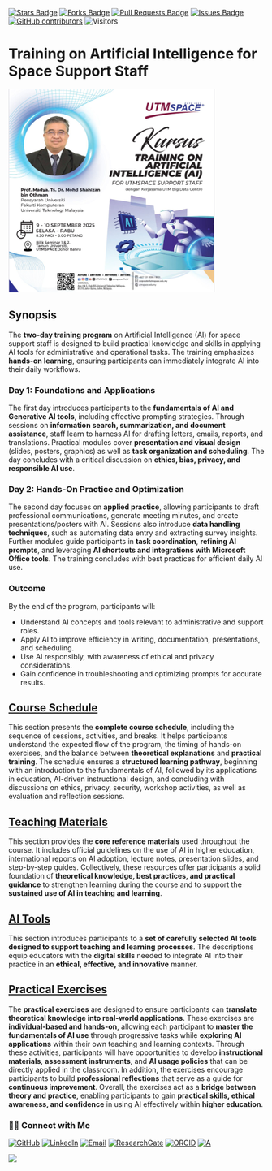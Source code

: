 <a href="https://github.com/drshahizan/short-course/stargazers"><img src="https://img.shields.io/github/stars/drshahizan/short-course" alt="Stars Badge"/></a>
<a href="https://github.com/drshahizan/short-course/network/members"><img src="https://img.shields.io/github/forks/drshahizan/short-course" alt="Forks Badge"/></a>
<a href="https://github.com/drshahizan/short-course/pulls"><img src="https://img.shields.io/github/issues-pr/drshahizan/short-course" alt="Pull Requests Badge"/></a>
<a href="https://github.com/drshahizan/short-course"><img src="https://img.shields.io/github/issues/drshahizan/short-course" alt="Issues Badge"/></a>
<a href="https://github.com/drshahizan/short-course/graphs/contributors"><img alt="GitHub contributors" src="https://img.shields.io/github/contributors/drshahizan/short-course?color=2b9348"></a>
![Visitors](https://api.visitorbadge.io/api/visitors?path=https%3A%2F%2Fgithub.com%2Fdrshahizan%2Fshort-course&labelColor=%23d9e3f0&countColor=%23697689&style=flat)


# Training on Artificial Intelligence for Space Support Staff

 <img src="https://github.com/drshahizan/short-course/blob/main/workshop/25ppspace/images/pputmspace.jpeg" alt="Shahizan SLR"  height="400">

## Synopsis

The **two-day training program** on Artificial Intelligence (AI) for space support staff is designed to build practical knowledge and skills in applying AI tools for administrative and operational tasks. The training emphasizes **hands-on learning**, ensuring participants can immediately integrate AI into their daily workflows.

### Day 1: Foundations and Applications

The first day introduces participants to the **fundamentals of AI and Generative AI tools**, including effective prompting strategies. Through sessions on **information search, summarization, and document assistance**, staff learn to harness AI for drafting letters, emails, reports, and translations. Practical modules cover **presentation and visual design** (slides, posters, graphics) as well as **task organization and scheduling**. The day concludes with a critical discussion on **ethics, bias, privacy, and responsible AI use**.

### Day 2: Hands-On Practice and Optimization

The second day focuses on **applied practice**, allowing participants to draft professional communications, generate meeting minutes, and create presentations/posters with AI. Sessions also introduce **data handling techniques**, such as automating data entry and extracting survey insights. Further modules guide participants in **task coordination**, **refining AI prompts**, and leveraging **AI shortcuts and integrations with Microsoft Office tools**. The training concludes with best practices for efficient daily AI use.

### Outcome

By the end of the program, participants will:

* Understand AI concepts and tools relevant to administrative and support roles.
* Apply AI to improve efficiency in writing, documentation, presentations, and scheduling.
* Use AI responsibly, with awareness of ethical and privacy considerations.
* Gain confidence in troubleshooting and optimizing prompts for accurate results.

## [Course Schedule](materials/tentatif.md)

This section presents the **complete course schedule**, including the sequence of sessions, activities, and breaks. It helps participants understand the expected flow of the program, the timing of hands-on exercises, and the balance between **theoretical explanations** and **practical training**. The schedule ensures a **structured learning pathway**, beginning with an introduction to the fundamentals of AI, followed by its applications in education, AI-driven instructional design, and concluding with discussions on ethics, privacy, security, workshop activities, as well as evaluation and reflection sessions.

## [Teaching Materials](materials/teaching.md)

This section provides the **core reference materials** used throughout the course. It includes official guidelines on the use of AI in higher education, international reports on AI adoption, lecture notes, presentation slides, and step-by-step guides. Collectively, these resources offer participants a solid foundation of **theoretical knowledge, best practices, and practical guidance** to strengthen learning during the course and to support the **sustained use of AI in teaching and learning**.

## [AI Tools](materials/ai.md)

This section introduces participants to a **set of carefully selected AI tools designed to support teaching and learning processes**. The descriptions equip educators with the **digital skills** needed to integrate AI into their practice in an **ethical, effective, and innovative** manner.

## [Practical Exercises](materials/latihan.md)

The **practical exercises** are designed to ensure participants can **translate theoretical knowledge into real-world applications**. These exercises are **individual-based and hands-on**, allowing each participant to **master the fundamentals of AI use** through progressive tasks while **exploring AI applications** within their own teaching and learning contexts. Through these activities, participants will have opportunities to develop **instructional materials**, **assessment instruments**, and **AI usage policies** that can be directly applied in the classroom. In addition, the exercises encourage participants to build **professional reflections** that serve as a guide for **continuous improvement**. Overall, the exercises act as a **bridge between theory and practice**, enabling participants to gain **practical skills, ethical awareness, and confidence** in using AI effectively within **higher education**.

### 🙌🏻 Connect with Me
<p align="left">
    <a href="https://github.com/drshahizan" target="_blank"><img alt="GitHub" src="https://img.shields.io/badge/-@drshahizan-181717?style=flat-square&logo=GitHub&logoColor=white"></a>
    <a href="https://www.linkedin.com/in/drshahizan" target="_blank"><img alt="LinkedIn" src="https://img.shields.io/badge/-drshahizan-blue?style=flat-square&logo=Linkedin&logoColor=white&link=https://www.linkedin.com/in/drshahizan/"></a>
    <a href="mailto:shahizan@utm.my" target="_blank"><img alt="Email" src="https://img.shields.io/badge/-shahizan@utm.my-c14438?style=flat-square&logo=Gmail&logoColor=white&link=mailto:shahizan@utm.my.com"></a>
    <a href="https://www.researchgate.net/profile/Mohd-Othman-28" target="_blank"><img alt="ResearchGate" src="https://img.shields.io/badge/-ResearchGate-00CCBB?style=flat-square&logo=ResearchGate&logoColor=white"></a>
    <a href="https://orcid.org/0000-0003-4261-1873" target="_blank"><img alt="ORCID" src="https://img.shields.io/badge/-ORCID-A6CE39?style=flat-square&logo=ORCID&logoColor=white"></a> 
 <a href="https://visitorbadge.io/status?path=https%3A%2F%2Fgithub.com%2Fdrshahizan" target="_blank"><img alt="A" src="https://api.visitorbadge.io/api/visitors?path=https%3A%2F%2Fgithub.com%2Fdrshahizan&labelColor=%23697689&countColor=%23555555&style=plastic"></a>
 
![](https://hit.yhype.me/github/profile?user_id=81284918)
</p>


